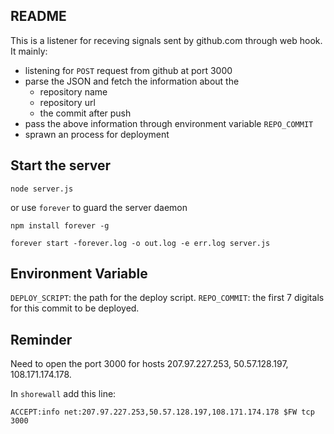 ## README
This is a listener for receving signals sent by github.com through web hook. It mainly:
- listening for `POST` request from github at port 3000
- parse the JSON and fetch the information about the
  * repository name
  * repository url
  * the commit after push
- pass the above information through environment variable `REPO_COMMIT`
- sprawn an process for deployment

## Start the server
`node server.js`

or use `forever` to guard the server daemon

`npm install forever -g`

`forever start -forever.log -o out.log -e err.log server.js`

## Environment Variable
`DEPLOY_SCRIPT`: the path for the deploy script.
`REPO_COMMIT`: the first 7 digitals for this commit to be deployed.

## Reminder
Need to open the port 3000 for hosts 207.97.227.253, 50.57.128.197, 108.171.174.178.

In `shorewall` add this line:

    ACCEPT:info net:207.97.227.253,50.57.128.197,108.171.174.178 $FW tcp 3000
